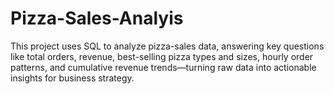 # Pizza-Sales-Analyis
This project uses SQL to analyze pizza-sales data, answering key questions like total orders, revenue, best-selling pizza types and sizes, hourly order patterns, and cumulative revenue trends—turning raw data into actionable insights for business strategy.
